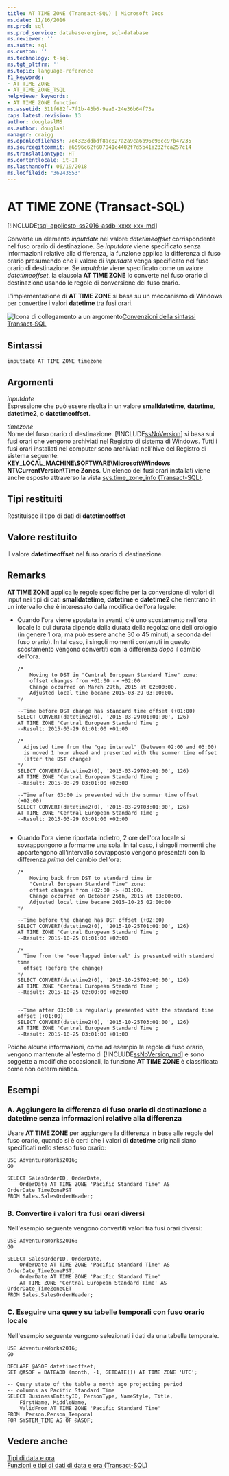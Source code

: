 ```yaml
---
title: AT TIME ZONE (Transact-SQL) | Microsoft Docs
ms.date: 11/16/2016
ms.prod: sql
ms.prod_service: database-engine, sql-database
ms.reviewer: ''
ms.suite: sql
ms.custom: ''
ms.technology: t-sql
ms.tgt_pltfrm: ''
ms.topic: language-reference
f1_keywords:
- AT TIME ZONE
- AT_TIME_ZONE_TSQL
helpviewer_keywords:
- AT TIME ZONE function
ms.assetid: 311f682f-7f1b-43b6-9ea0-24e36b64f73a
caps.latest.revision: 13
author: douglaslMS
ms.author: douglasl
manager: craigg
ms.openlocfilehash: 7e4323ddbdf8ac827a2a9ca6b96c98cc97b47235
ms.sourcegitcommit: a6596c62f607041c4402f7d5b41a232fca257c14
ms.translationtype: HT
ms.contentlocale: it-IT
ms.lasthandoff: 06/19/2018
ms.locfileid: "36243553"
---
```

# <a name="at-time-zone-transact-sql"></a>AT TIME ZONE (Transact-SQL)
[!INCLUDE[tsql-appliesto-ss2016-asdb-xxxx-xxx-md](../../includes/tsql-appliesto-ss2016-asdb-xxxx-xxx-md.md)]

  Converte un elemento *inputdate* nel valore *datetimeoffset* corrispondente nel fuso orario di destinazione. Se *inputdate* viene specificato senza informazioni relative alla differenza, la funzione applica la differenza di fuso orario presumendo che il valore di *inputdate* venga specificato nel fuso orario di destinazione. Se *inputdate* viene specificato come un valore *datetimeoffset*, la clausola **AT TIME ZONE** lo converte nel fuso orario di destinazione usando le regole di conversione del fuso orario.  
  
 L'implementazione di **AT TIME ZONE** si basa su un meccanismo di Windows per convertire i valori **datetime** tra fusi orari.  
  
 ![Icona di collegamento a un argomento](../../database-engine/configure-windows/media/topic-link.gif "Icona di collegamento a un argomento")[Convenzioni della sintassi Transact-SQL](../../t-sql/language-elements/transact-sql-syntax-conventions-transact-sql.md)  
  
## <a name="syntax"></a>Sintassi  
  
```  
inputdate AT TIME ZONE timezone  
```  
  
## <a name="arguments"></a>Argomenti  
 *inputdate*  
 Espressione che può essere risolta in un valore **smalldatetime**, **datetime**, **datetime2**, o **datetimeoffset**.  
  
 *timezone*  
 Nome del fuso orario di destinazione. [!INCLUDE[ssNoVersion](../../includes/ssnoversion-md.md)] si basa sui fusi orari che vengono archiviati nel Registro di sistema di Windows. Tutti i fusi orari installati nel computer sono archiviati nell'hive del Registro di sistema seguente: **KEY_LOCAL_MACHINE\SOFTWARE\Microsoft\Windows NT\CurrentVersion\Time Zones**. Un elenco dei fusi orari installati viene anche esposto attraverso la vista [sys.time_zone_info &#40;Transact-SQL&#41;](../../relational-databases/system-catalog-views/sys-time-zone-info-transact-sql.md).  
  
## <a name="return-types"></a>Tipi restituiti  
 Restituisce il tipo di dati di **datetimeoffset**  
  
## <a name="return-value"></a>Valore restituito  
 Il valore **datetimeoffset** nel fuso orario di destinazione.  
  
## <a name="remarks"></a>Remarks  
 **AT TIME ZONE** applica le regole specifiche per la conversione di valori di input nei tipi di dati **smalldatetime**, **datetime** e **datetime2** che rientrano in un intervallo che è interessato dalla modifica dell'ora legale:  
  
-   Quando l'ora viene spostata in avanti, c'è uno scostamento nell'ora locale la cui durata dipende dalla durata della regolazione dell'orologio (in genere 1 ora, ma può essere anche 30 o 45 minuti, a seconda del fuso orario). In tal caso, i singoli momenti contenuti in questo scostamento vengono convertiti con la differenza *dopo* il cambio dell'ora.  
  
    ```  
    /*  
        Moving to DST in "Central European Standard Time" zone: 
        offset changes from +01:00 -> +02:00   
        Change occurred on March 29th, 2015 at 02:00:00.   
        Adjusted local time became 2015-03-29 03:00:00.  
    */  
    
    --Time before DST change has standard time offset (+01:00)
    SELECT CONVERT(datetime2(0), '2015-03-29T01:01:00', 126)     
    AT TIME ZONE 'Central European Standard Time';  
    --Result: 2015-03-29 01:01:00 +01:00   
  
    /*
      Adjusted time from the "gap interval" (between 02:00 and 03:00)
      is moved 1 hour ahead and presented with the summer time offset
      (after the DST change) 
    */
    SELECT CONVERT(datetime2(0), '2015-03-29T02:01:00', 126)   
    AT TIME ZONE 'Central European Standard Time';  
    --Result: 2015-03-29 03:01:00 +02:00
      
    --Time after 03:00 is presented with the summer time offset (+02:00)
    SELECT CONVERT(datetime2(0), '2015-03-29T03:01:00', 126)   
    AT TIME ZONE 'Central European Standard Time';  
    --Result: 2015-03-29 03:01:00 +02:00  
  
    ```  
  
- Quando l'ora viene riportata indietro, 2 ore dell'ora locale si sovrappongono a formarne una sola.  In tal caso, i singoli momenti che appartengono all'intervallo sovrapposto vengono presentati con la differenza *prima* del cambio dell'ora:  
  
    ```  
    /*  
        Moving back from DST to standard time in 
        "Central European Standard Time" zone: 
        offset changes from +02:00 -> +01:00.  
        Change occurred on October 25th, 2015 at 03:00:00.   
        Adjusted local time became 2015-10-25 02:00:00   
    */  
    
    --Time before the change has DST offset (+02:00)
    SELECT CONVERT(datetime2(0), '2015-10-25T01:01:00', 126)      
    AT TIME ZONE 'Central European Standard Time';  
    --Result: 2015-10-25 01:01:00 +02:00  
    
    /*
      Time from the "overlapped interval" is presented with standard time 
      offset (before the change)    
    */
    SELECT CONVERT(datetime2(0), '2015-10-25T02:00:00', 126)   
    AT TIME ZONE 'Central European Standard Time';  
    --Result: 2015-10-25 02:00:00 +02:00  
    
    
    --Time after 03:00 is regularly presented with the standard time offset (+01:00)    
    SELECT CONVERT(datetime2(0), '2015-10-25T03:01:00', 126)   
    AT TIME ZONE 'Central European Standard Time';  
    --Result: 2015-10-25 03:01:00 +01:00
  
    ```  

Poiché alcune informazioni, come ad esempio le regole di fuso orario, vengono mantenute all'esterno di [!INCLUDE[ssNoVersion_md](../../includes/ssnoversion-md.md)] e sono soggette a modifiche occasionali, la funzione **AT TIME ZONE** è classificata come non deterministica. 
  
## <a name="examples"></a>Esempi  
  
### <a name="a-add-target-time-zone-offset-to-datetime-without-offset-information"></a>A. Aggiungere la differenza di fuso orario di destinazione a datetime senza informazioni relative alla differenza  
 Usare **AT TIME ZONE** per aggiungere la differenza in base alle regole del fuso orario, quando si è certi che i valori di **datetime** originali siano specificati nello stesso fuso orario:  
  
```  
USE AdventureWorks2016;  
GO  
  
SELECT SalesOrderID, OrderDate,   
    OrderDate AT TIME ZONE 'Pacific Standard Time' AS OrderDate_TimeZonePST  
FROM Sales.SalesOrderHeader;  
```  
  
### <a name="b-convert-values-between-different-time-zones"></a>B. Convertire i valori tra fusi orari diversi  
 Nell'esempio seguente vengono convertiti valori tra fusi orari diversi:  
  
```  
USE AdventureWorks2016;  
GO  
  
SELECT SalesOrderID, OrderDate,   
    OrderDate AT TIME ZONE 'Pacific Standard Time' AS OrderDate_TimeZonePST,  
    OrderDate AT TIME ZONE 'Pacific Standard Time'   
    AT TIME ZONE 'Central European Standard Time' AS OrderDate_TimeZoneCET  
FROM Sales.SalesOrderHeader;  
```  
  
### <a name="c-query-temporal-tables-using-local-time-zone"></a>C. Eseguire una query su tabelle temporali con fuso orario locale  
 Nell'esempio seguente vengono selezionati i dati da una tabella temporale.  
  
```  
USE AdventureWorks2016;  
GO  
  
DECLARE @ASOF datetimeoffset;  
SET @ASOF = DATEADD (month, -1, GETDATE()) AT TIME ZONE 'UTC';  
  
-- Query state of the table a month ago projecting period   
-- columns as Pacific Standard Time  
SELECT BusinessEntityID, PersonType, NameStyle, Title,   
    FirstName, MiddleName,  
    ValidFrom AT TIME ZONE 'Pacific Standard Time' 
FROM  Person.Person_Temporal  
FOR SYSTEM_TIME AS OF @ASOF;  
```  
  
## <a name="see-also"></a>Vedere anche  
 [Tipi di data e ora](../../t-sql/data-types/date-and-time-types.md)   
 [Funzioni e tipi di dati di data e ora &#40;Transact-SQL&#41;](../../t-sql/functions/date-and-time-data-types-and-functions-transact-sql.md)  
  
  
